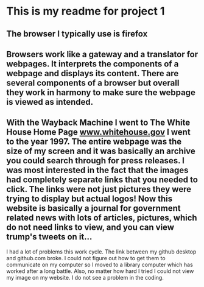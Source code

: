 # This is my readme for project 1
The browser I typically use is **firefox**
---
Browsers work like a gateway and a translator for webpages. It interprets the components of a webpage and displays its content. There are several components of a browser but overall they work in harmony to make sure the webpage is viewed as intended.
---
With the Wayback Machine I went to The White House Home Page www.whitehouse.gov
I went to the year 1997. The entire webpage was the size of my screen and it was basically an archive you could search through for press releases. I was most interested in the fact that the images had completely separate links that you needed to click. The links were not just pictures they were trying to display but actual logos!  Now this website is basically a journal for government related news with lots of articles, pictures, which do not need links to view, and you can view trump's tweets on it...
---
I had a lot of problems this work cycle. The link between my github desktop and github.com broke. I could not figure out how to get them to communicate on my computer so I moved to a library computer which has worked after a long battle. Also, no matter how hard I tried I could not view my image on my website. I do not see a problem in the coding.
